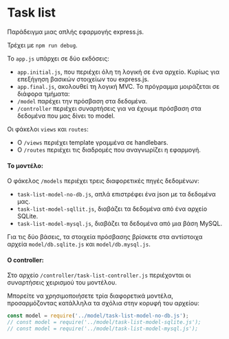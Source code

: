# Task list

Παράδειγμα μιας απλής εφαρμογής express.js.

Τρέχει με `npm run debug`.

Το `app.js` υπάρχει σε δύο εκδόσεις:
- `app.initial.js`, που περιέχει όλη τη λογική σε ένα αρχείο. Κυρίως για επεξήγηση βασικών στοιχείων του express.js.
- `app.final.js`, ακολουθεί τη λογική MVC. Το πρόγραμμα μοιράζεται σε διάφορα τμήματα: 
 - `/model` παρέχει την πρόσβαση στα δεδομένα.
 - `/controller` περιέχει συναρτήσεις για να έχουμε πρόσβαση στα δεδομένα που μας δίνει το model.
 
 Οι φάκελοι `views` και `routes`:
 
 - Ο `/views` περιέχει template γραμμένα σε handlebars.
 - Ο `/routes` περιέχει τις διαδρομές που αναγνωρίζει η εφαρμογή.


#### Το μοντέλο:
Ο φάκελος `/models` περιέχει τρεις διαφορετικές πηγές δεδομένων: 
- `task-list-model-no-db.js`, απλά επιστρέφει ένα json με τα δεδομένα μας.
-  `task-list-model-sqllit.js`, διαβάζει τα δεδομένα από ένα αρχείο SQLite.
-  `task-list-model-mysql.js`, διαβάζει τα δεδομένα από μια βάση MySQL.

Για τις δύο βάσεις, τα στοιχεία πρόσβασης βρίσκετε στα αντίστοιχα αρχεία `model/db.sqlite.js` και `model/db.mysql.js`.

#### Ο controller:
Στο αρχείο `/controller/task-list-controller.js` περιέχονται οι συναρτήσεις χειρισμού του μοντέλου.

Μπορείτε να χρησιμοποιήσετε τρία διαφορετικά μοντέλα, προσαρμόζοντας κατάλληλα τα σχόλια στην κορυφή του αρχείου:
```javascript
const model = require('../model/task-list-model-no-db.js');
// const model = require('../model/task-list-model-sqlite.js');
// const model = require('../model/task-list-model-mysql.js');
```

